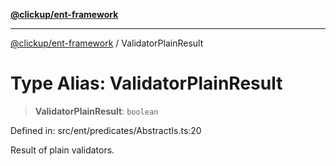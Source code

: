 [**@clickup/ent-framework**](../README.md)

***

[@clickup/ent-framework](../globals.md) / ValidatorPlainResult

# Type Alias: ValidatorPlainResult

> **ValidatorPlainResult**: `boolean`

Defined in: src/ent/predicates/AbstractIs.ts:20

Result of plain validators.
